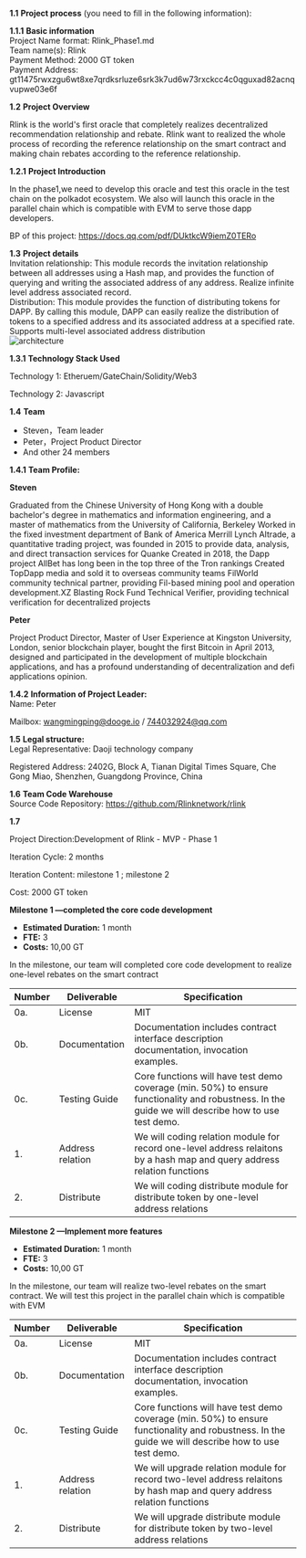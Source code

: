 **1.1** **Project process** (you need to fill in the following information):  

**1.1.1** **Basic information**  
 	Project Name format: Rlink_Phase1.md  
 	Team name(s): Rlink  
	Payment Method: 2000 GT token  
	Payment Address: gt11475rwxzgu6wt8xe7qrdksrluze6srk3k7ud6w73rxckcc4c0qguxad82acnqvupwe03e6f  
	
**1.2** **Project Overview**  

Rlink is the world's first oracle that completely realizes decentralized recommendation relationship and rebate. Rlink want to realized the whole process of recording the reference relationship on the smart contract and making chain rebates according to the reference relationship. 

**1.2.1** **Project Introduction**

In the phase1,we need to develop this oracle and test this oracle in the test chain on the polkadot ecosystem. We also will launch this oracle in the parallel chain which is compatible with EVM to serve those dapp developers.

BP of this project: https://docs.qq.com/pdf/DUktkcW9iemZ0TERo

**1.3** **Project details**  
Invitation relationship: This module records the invitation relationship between all addresses using a Hash map, and provides the function of querying and writing the associated address of any address.  Realize infinite level address associated record.  
Distribution: This module provides the function of distributing tokens for DAPP. By calling this module, DAPP can easily realize the distribution of tokens to a specified address and its associated address at a specified rate.  Supports multi-level associated address distribution  
![architecture](https://raw.githubusercontent.com/Rlinknetwork/rlink/main/docs/architecture.png)


**1.3.1** **Technology Stack Used**  

Technology 1: Etheruem/GateChain/Solidity/Web3 

Technology 2: Javascript

 **1.4** **Team**  
 - Steven，Team leader
 - Peter，Project Product Director
 - And other 24 members

 **1.4.1** **Team Profile:**  

 **Steven**

 Graduated from the Chinese University of Hong Kong with a double bachelor's degree in mathematics and information engineering, and a master of mathematics from the University of California, Berkeley
Worked in the fixed investment department of Bank of America Merrill Lynch
AItrade, a quantitative trading project, was founded in 2015 to provide data, analysis, and direct transaction services for Quanke
Created in 2018, the Dapp project AllBet has long been in the top three of the Tron rankings
Created TopDapp media and sold it to overseas community teams
FilWorld community technical partner, providing Fil-based mining pool and operation development.XZ Blasting Rock Fund Technical Verifier, providing technical verification for decentralized projects

**Peter**
 
 Project Product Director, Master of User Experience at Kingston University, London, senior blockchain player, bought the first Bitcoin in April 2013, designed and participated in the development of multiple blockchain applications, and has a profound understanding of decentralization and defi applications opinion.

**1.4.2** **Information of Project Leader:**  
Name: Peter

Mailbox: wangmingping@dooge.io / 744032924@qq.com

**1.5**   **Legal structure:**  
Legal Representative: Daoji technology company

Registered Address:  2402G, Block A, Tianan Digital Times Square, Che Gong Miao, Shenzhen, Guangdong Province, China

**1.6** **Team Code Warehouse**  
Source Code Repository:  https://github.com/Rlinknetwork/rlink

**1.7**

Project Direction:Development of Rlink - MVP - Phase 1 

Iteration Cycle:   2 months

Iteration Content:  milestone 1 ; milestone 2

Cost: 2000 GT token

**Milestone 1 —completed the core code development**
- **Estimated Duration:** 1 month
- **FTE:** 3
- **Costs:** 10,00 GT

In the milestone, our team will completed core code development to realize one-level rebates on the smart contract

| Number | Deliverable | Specification |
| ----- | ----------- | ------------- |
| 0a. | License | MIT |
| 0b. | Documentation | Documentation includes contract interface description documentation, invocation examples. |
| 0c. | Testing Guide | Core functions will have test demo coverage (min. 50%) to ensure functionality and robustness. In the guide we will describe how to use test demo. |
| 1. | Address relation | We will coding relation module for record one-level address relaitons by a hash map and query address relation functions |  
| 2. | Distribute | We will coding distribute module for distribute token by one-level address relations |  

**Milestone 2 —Implement more features**
- **Estimated Duration:** 1 month
- **FTE:** 3
- **Costs:** 10,00 GT

In the milestone, our team will realize two-level rebates on the smart contract. We will test this project in the parallel chain which is compatible with EVM

| Number | Deliverable | Specification |
| ----- | ----------- | ------------- |
| 0a. | License | MIT |
| 0b. | Documentation | Documentation includes contract interface description documentation, invocation examples. |
| 0c. | Testing Guide | Core functions will have test demo coverage (min. 50%) to ensure functionality and robustness. In the guide we will describe how to use test demo. |
| 1. | Address relation | We will upgrade relation module for record two-level address relaitons by hash map and query address relation functions |  
| 2. | Distribute | We will upgrade distribute module for distribute token by two-level address relations | 